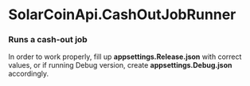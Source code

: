 SolarCoinApi.CashOutJobRunner
================
### Runs a cash-out job

In order to work properly, fill up **appsettings.Release.json** with correct values, or if running Debug version, create **appsettings.Debug.json** accordingly.